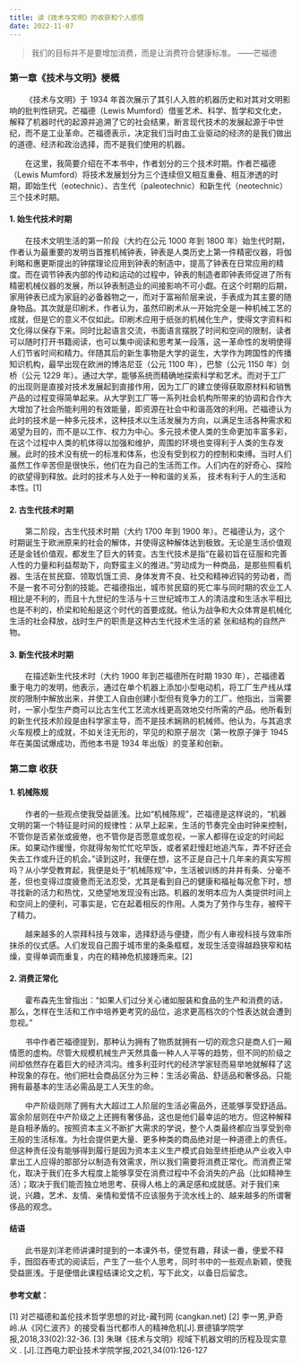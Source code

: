 ```yaml
---
title: 读《技术与文明》的收获和个人感悟
date: 2022-11-07
---
```


> 我们的目标并不是要增加消费，而是让消费符合健康标准。                               ——芒福德

<!--more-->


### 第一章《技术与文明》梗概
&emsp;&emsp;《技术与文明》于 1934 年首次展示了其引人入胜的机器历史和对其对文明影响的批判性研究。芒福德（Lewis Mumford）借鉴艺术、科学、哲学和文化史，解释了机器时代的起源并追溯了它的社会结果，断言现代技术的发展起源于中世纪，而不是工业革命。芒福德表示，决定我们当时由工业驱动的经济的是我们做出的道德、经济和政治选择，而不是我们使用的机器。

&emsp;&emsp;在这里，我简要介绍在不本书中，作者划分的三个技术时期。作者芒福德（Lewis Mumford）将技术发展划分为三个连续但又相互重叠、相互渗透的时期，即始生代（eotechnic）、古生代（paleotechnic）和新生代（neotechnic）三个技术时期。
#### 1. 始生代技术时期
&emsp;&emsp;在技术文明生活的第一阶段（大约在公元 1000 年到 1800 年）始生代时期，作者认为最重要的发明当首推机械钟表，钟表是人类历史上第一件精密仪器，将伽利略和惠更斯提出的钟摆理论应用到钟表的制造中，提高了钟表在日常应用的精度。而在调节钟表内部的传动和运动的过程中，钟表的制造者即钟表师促进了所有精密机械仪器的发展，所以钟表制造业的间接影响不可小觑。在这个时期的后期，家用钟表已成为家庭的必备器物之一，而对于富裕阶层来说，手表成为其主要的随身物品。其次就是印刷术，作者认为，虽然印刷术从一开始完全是一种机械工艺的成就，但是它的意义不仅如此。印刷术应用于纸张的机械化生产，使得文字资料和文化得以保存下来。同时比起语言交流，书面语言摆脱了时间和空间的限制，读者可以随时打开书籍阅读，也可以集中阅读和思考某一段落，这一革命性的发明使得人们节省时间和精力。伴随其后的新生事物是大学的诞生，大学作为跨国性的传播知识机构，最早出现在欧洲的博洛尼亚（公元 1100 年），巴黎（公元 1150 年）剑桥（公元 1229 年）。通过大学，能够系统而精确地探索科学和艺术。而对于工厂的出现则是直接对技术发展起到直接作用，因为工厂的建立使得获取原材料和销售产品的过程变得简单起来。从大学到工厂等一系列社会机构所带来的协调和合作大大增加了社会所能利用的有效能量，即资源在社会中和谐高效的利用。芒福德认为此时的技术是一种多元技术，这种技术以生活发展为方向，以满足生活各种需求和渴望为目的，而不是以工作、权力为中心。多元技术使人类的生命更加丰富多彩，在这个过程中人类的机体得以加强和维护，周围的环境也变得利于人类的生存发展。此时的技术没有统一的标准和体系，也没有受到权力的控制和束缚。当时人们虽然工作辛苦但是很快乐，他们在为自己的生活而工作。人们内在的好奇心、探险的欲望得到释放。此时的技术与人处于一种和谐的关系， 技术有利于人的生活和本性。[1]
#### 2. 古生代技术时期
&emsp;&emsp;第二阶段，古生代技术时期（大约 1700 年到 1900 年）。芒福德认为，这个时期诞生于欧洲原来的社会的解体，并使得这种解体达到极致。无论是生活价值观还是金钱价值观，都发生了巨大的转变。古生代技术是指“在最初旨在征服和完善人性的力量和利益帮助下，向野蛮主义的推进。”劳动成为一种商品，是那些照看机器、生活在贫民窟、领取饥饿工资、身体发育不良、社交和精神迟钝的劳动者，而不是一套不可分割的技能。芒福德指出，城市贫民窟的死亡率与同时期的农业工人相比是不利的，而且十九世纪的生活与十三世纪城市工人的清洁度和生活水平相比也是不利的，桥梁和轮船是这个时代的首要成就。他认为战争和大众体育是机械化生活的社会释放，战时生产的职责是这种古生代技术生活的紧
张和结构的自然产物。
#### 3. 新生代技术时期
&emsp;&emsp;在描述新生代技术时（大约 1900 年到芒福德所在时期 1930 年），芒福德着重于电力的发明，他表示，通过在单个机器上添加小型电动机，将工厂生产线从煤炭的限制中解放出来，并使工人自由创建小型但有竞争力的工厂。他指出，当需要时，一家小型生产商可以比古生代工艺流水线更高效地交付所需的产品。他所看到的新生代技术阶段是由科学家主导，而不是技术娴熟的机械师。他认为，与其追求火车规模上的成就，不如关注无形的，罕见的和原子层次（第一枚原子弹于 1945 年在美国试爆成功，而他本书是 1934 年出版）的变革和创新。
### 第二章 收获
#### 1. 机械陈规
&emsp;&emsp;作者的一些观点使我受益匪浅。比如“机械陈规”，芒福德是这样说的，“机器文明的第一个特征是时间的规律性：从早上起来，生活的节奏完全由时钟来控制，不管你是否紧张或疲倦，也不管你是否愿意或忽视，一家人都得在设定的时间起床。如果动作缓慢，你就得匆匆忙忙吃早饭，或者紧赶慢赶地追汽车，弄不好还会失去工作或升迁的机会。”读到这时，我便在想，这不正是自己十几年来的真实写照吗？从小学受教育起，我便是处于“机械陈规”中，生活被训练的井井有条、分毫不差，但也变得过度疲惫而无法忍受，尤其是看到自己的健康和福祉每况愈下时，想寻找新的活力和热忱，又绝望地发现没有出路。机器的发明本应为人类提供时间上和空间上的便利，可事实是，它在起着相反的作用。人类为了劳作与生存，被榨干了精力。

&emsp;&emsp;越来越多的人崇拜科技与效率，选择舒适与便捷，而少有人审视科技与效率所抹杀的仪式感。人们发现自己囿于城市里的条条框框，发现生活变得越趋狭窄和枯燥，变得单调而重复，内在的精神危机接踵而来。[2]
#### 2. 消费正常化
&emsp;&emsp;霍布森先生曾指出：“如果人们过分关心诸如服装和食品的生产和消费的话，那么，怎样在生活和工作中培养更考究的品位，追求更高档次的个性表达就会遭到忽视。”

&emsp;&emsp;书中作者芒福德提到，那种认为拥有了物质就拥有一切的观念只是商人们一厢情愿的虚构。尽管大规模机械生产天然具备一种人人平等的趋势，但不同的阶级之间却依然存在着巨大的经济鸿沟。维多利亚时代的经济学家轻而易举地就解释了这种现象的存在。他们把社会商品区分为三种：生活必需品、舒适品和奢侈品。只能拥有最基本的生活必需品是工人天生的命。

&emsp;&emsp;中产阶级则除了拥有大大超过工人阶层的生活必需品外，还能够享受舒适品。富余阶层则在中产阶级之上还拥有奢侈品，这也是他们最幸运的地方。但这种解释是自相矛盾的。按照资本主义不断扩大需求的学说，整个人类最终都应当享受到帝王般的生活标准。为社会提供更大量、更多种类的商品绝对是一种道德上的责任。但这种责任没有能够得到履行是因为资本主义生产模式自始至终拒绝从产业收入中拿出工人应得的那部分以制造有效需求，所以我们需要将消费正常化。而消费正常化，取决于我们在多大程度上能够享受在消费过程中不会消失的产品（比如精神生活）；取决于我们能否独立地思考、获得人格上的满足感和成就感。对于我们来说，兴趣，艺术、友情、亲情和爱情不应该服务于流水线上的、越来越多的所谓奢侈品的观念。
#### 结语
&emsp;&emsp;此书是刘洋老师讲课时提到的一本课外书，便觉有趣，拜读一番，便爱不释手，囫囵吞枣式的阅读后，产生了一些个人思考，同时书中的一些观点新颖，使我受益匪浅。于是便借此课程结课论文之机，写下此文，以备日后留念。
#### 参考文献：
[1] 对芒福德和盖伦技术哲学思想的对比-藏刊网 (cangkan.net)
[2] 李一男,尹奇岭.从《冈仁波齐》的接受看当代都市人的精神危机[J].景德镇学院学报,2018,33(02):32-36.
[3] 朱琳《技术与文明》视域下机器文明的历程及现实意义 . [J].江西电力职业技术学院学报,2021,34(01):126-127

